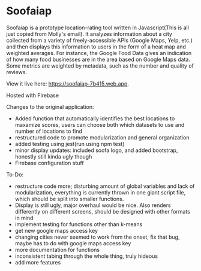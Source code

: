 # Soofaiap
Soofaiap is a prototype location-rating tool written in Javascript(This is all just copied from Molly's email). It analyzes information about a city collected from a variety of freely-accessible APIs (Google Maps, Yelp, etc.) and then displays this information to users in the form of a heat map and weighted averages. For instance, the Google Food Data gives an indication of how many food businesses are in the area based on Google Maps data. Some metrics are weighted by metadata, such as the number and quality of reviews.

View it live here: https://soofaiap-7b415.web.app.

Hosted with Firebase

Changes to the original application:
  - Added function that automatically identifies the best locations to maxamize scores, users can choose both which datasets to use and number of locations to find
  - restructured code to promote modularization and general organization
  - added testing using jest(run using npm test)
  - minor display updates: included soofa logo, and added bootstrap, honestly still kinda ugly though
  - Firebase configuration stuff
  
To-Do:
  - restructure code more; disturbing amount of global variables and lack of modularization, everything is currently thrown in one giant script file, which should be split into smaller functions.
  - Display is still ugly, major overhaul would be nice. Also renders differently on different screens, should be designed with other formats in mind
  - implement testing for functions other than k-means
  - get new google maps access key
  - changing cities never seemed to work from the onset, fix that bug, maybe has to do with google maps access key
  - more documentation for functions
  - inconsistent tabing through the whole thing, truly hideous
  - add more features
  
  

  



